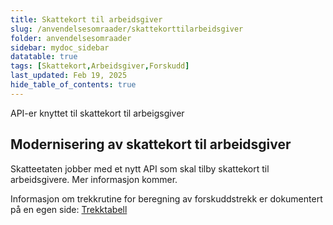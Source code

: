 ```yaml
---
title: Skattekort til arbeidsgiver
slug: /anvendelsesomraader/skattekorttilarbeidsgiver
folder: anvendelsesomraader
sidebar: mydoc_sidebar
datatable: true
tags: [Skattekort,Arbeidsgiver,Forskudd]
last_updated: Feb 19, 2025
hide_table_of_contents: true
---
```

<Summary>API-er knyttet til skattekort til arbeigsgiver</Summary>

## Modernisering av skattekort til arbeidsgiver
Skatteetaten jobber med et nytt API som skal tilby skattekort til arbeidsgivere. Mer informasjon kommer.

Informasjon om trekkrutine for beregning av forskuddstrekk er dokumentert på en egen side: [Trekktabell](https://github.com/Skatteetaten/trekktabell)
